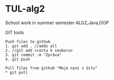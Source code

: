 # TUL-alg2

School work in summer semester ALG2,Java,OOP


GIT tools

```console
Push files to github
1. git add . //adds all
2. //git add <cesta k souboru>
3. git commit -m "Zpráva"
4. git push

Pull files from github "Moje nyní z Gitu"
* git pull
```
